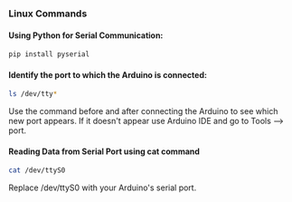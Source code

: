 ### Linux Commands

#### Using Python for Serial Communication:
```bash
pip install pyserial
```

#### Identify the port to which the Arduino is connected:
```bash
ls /dev/tty*
```
Use the command before and after connecting the Arduino to see which new port appears.
If it doesn't appear use Arduino IDE and go to Tools --> port.

#### Reading Data from Serial Port using cat command
```bash
cat /dev/ttyS0
```

Replace /dev/ttyS0 with your Arduino's serial port.



